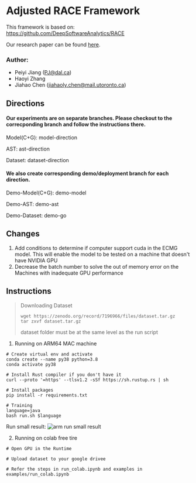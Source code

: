 # Adjusted RACE Framework

This framework is based on: https://github.com/DeepSoftwareAnalytics/RACE

Our research paper can be found [here](./Report.pdf).

### Author:
- Peiyi Jiang (PJ@dal.ca)
- Haoyi Zhang
- Jiahao Chen (jiahaoly.chen@mail.utoronto.ca)

## Directions
#### Our experiments are on separate branches. Please checkout to the correcponding branch and follow the instructions there.
Model(C+G): model-direction

AST: ast-direction

Dataset: dataset-direction

#### We also create corresponding demo/deployment branch for each direction.
Demo-Model(C+G): demo-model

Demo-AST: demo-ast

Demo-Dataset: demo-go



## Changes
1. Add conditions to determine if computer support cuda in the ECMG model. This will enable 
the model to be tested on a machine that doesn't have NVIDIA GPU
2. Decrease the batch number to solve the out of memory error on the Machines 
with inadequate GPU performance

## Instructions
> Downloading Dataset
> ```
> wget https://zenodo.org/record/7196966/files/dataset.tar.gz
>tar zxvf dataset.tar.gz
> ```
> dataset folder must be at the same level as the run script
1. Running on ARM64 MAC machine
```
# Create virtual env and activate
conda create --name py38 python=3.8
conda activate py38

# Install Rust compiler if you don't have it
curl --proto '=https' --tlsv1.2 -sSf https://sh.rustup.rs | sh

# Install packages
pip install -r requirements.txt

# Training
language=java
bash run.sh $language
```
Run small result:
![arm run small result](images/arm64_no_gpu_run_small_result.png)

2. Running on colab free tire

```
# Open GPU in the Runtime

# Upload dataset to your google drivee

# Refer the steps in run_colab.ipynb and examples in 
examples/run_colab.ipynb
```
